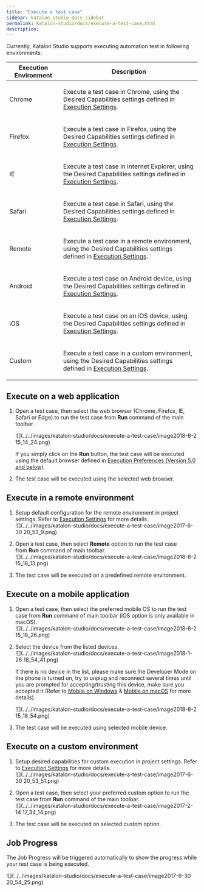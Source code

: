 ```yaml
---
title: "Execute a test case" 
sidebar: katalon_studio_docs_sidebar
permalink: katalon-studio/docs/execute-a-test-case.html 
description: 
---
```

Currently, Katalon Studio supports executing automation test in following environments:

<table class="" style="table-layout: fixed;"><thead><tr><th class="" style="">Execution Environment</th><th class="" style="">Description</th></tr></thead><tbody class="" style=""><tr class="" style=""><td class="" style=""><p class="" style="">Chrome</p></td><td class="" style=""><p class="" style="">Execute a test case in Chrome, using the Desired Capabilities settings defined in <a href="/display/KD/Execution+Settings" class="" style="">Execution Settings</a>.</p></td></tr><tr class="" style=""><td class="" style=""><p class="" style="">Firefox</p></td><td class="" style=""><p class="" style="">Execute a test case in Firefox, <span class="" style="">using the Desired Capabilities settings defined in <a href="/display/KD/Execution+Settings" class="" style="">Execution Settings</a>.</span></p></td></tr><tr class="" style=""><td class="" style=""><p class="" style="">IE</p></td><td class="" style=""><p class="" style="">Execute a test case in Internet Explorer, <span class="" style="">using the Desired Capabilities settings defined in <a href="/display/KD/Execution+Settings" class="" style="">Execution Settings</a>.</span></p></td></tr><tr class="" style=""><td class="" style=""><p class="" style="">Safari</p></td><td class="" style=""><p class="" style="">Execute a test case in Safari, <span class="" style="">using the Desired Capabilities settings defined in <a href="/display/KD/Execution+Settings" class="" style="">Execution Settings</a>.</span></p></td></tr><tr class="" style=""><td class="" style=""><p class="" style="">Remote</p></td><td class="" style=""><p class="" style="">Execute a test case in a remote environment, <span class="" style="">using the Desired Capabilities settings defined in <a href="/display/KD/Execution+Settings" class="" style="">Execution Settings</a>.</span></p></td></tr><tr class="" style=""><td class="" style=""><p class="" style="">Android</p></td><td class="" style=""><p class="" style="">Execute a test case on Android device, <span class="" style="">using the Desired Capabilities settings defined in <a href="/display/KD/Execution+Settings" class="" style="">Execution Settings</a>.</span></p></td></tr><tr class="" style=""><td class="" style=""><p class="" style="">iOS</p></td><td class="" style=""><p class="" style="">Execute a test case on an iOS device, <span class="" style="">using the Desired Capabilities settings defined in <a href="/display/KD/Execution+Settings" class="" style="">Execution Settings</a>.</span></p></td></tr><tr class="" style=""><td class="" style=""><p class="" style="">Custom</p></td><td class="" style=""><p class="" style="">Execute a test case in a custom environment, <span class="" style="">using the Desired Capabilities settings defined in <a href="/display/KD/Execution+Settings" class="" style="">Execution Settings</a>.</span></p></td></tr></tbody></table>

Execute on a web application
----------------------------

1.  Open a test case, then select the web browser (Chrome, Firefox, IE, Safari or Edge) to run the test case from **Run** command of the main toolbar.
    
    ![](../../images/katalon-studio/docs/execute-a-test-case/image2018-8-2 15_14_24.png)
    
    If you simply click on the **Run** button, the test case will be executed using the default browser defined in [Execution Preferences (Version 5.0 and below)](/pages/viewpage.action?pageId=3179873).
    
2.  The test case will be executed using the selected web browser.
    

Execute in a remote environment
-------------------------------

1.  Setup default configuration for the remote environment in project settings. Refer to [Execution Settings](/display/KD/Execution+Settings) for more details.  
    ![](../../images/katalon-studio/docs/execute-a-test-case/image2017-6-30 20_53_9.png)  
      
    
2.  Open a test case, then select **Remote** option to run the test case from **Run** command of main toolbar.  
    ![](../../images/katalon-studio/docs/execute-a-test-case/image2018-8-2 15_18_13.png)
    
3.  The test case will be executed on a predefined remote environment.

Execute on a mobile application
-------------------------------

1.  Open a test case, then select the preferred mobile OS to run the test case from **Run** command of main toolbar (iOS option is only available in macOS).  
    ![](../../images/katalon-studio/docs/execute-a-test-case/image2018-8-2 15_18_26.png)  
      
    
2.  Select the device from the listed devices.  
    ![](../../images/katalon-studio/docs/execute-a-test-case/image2018-1-26 18_54_41.png)
    
    If there is no device in the list, please make sure the Developer Mode on the phone is turned on, try to unplug and reconnect several times until you are prompted for accepting/trusting this device, make sure you accepted it (Refer to [Mobile on Windows](/pages/viewpage.action?pageId=1606325) & [Mobile on macOS](/display/KD/Mobile+on+macOS) for more details).  
    
    ![](../../images/katalon-studio/docs/execute-a-test-case/image2018-8-2 15_18_54.png)
    
3.  The test case will be executed using selected mobile device.

Execute on a custom environment
-------------------------------

1.  Setup desired capabilities for custom execution in project settings. Refer to [Execution Settings](/display/KD/Execution+Settings) for more details.  
    ![](../../images/katalon-studio/docs/execute-a-test-case/image2017-6-30 20_53_51.png)  
      
    
2.  Open a test case, then select your preferred custom option to run the test case from **Run** command of the main toolbar.  
    ![](../../images/katalon-studio/docs/execute-a-test-case/image2017-2-14 17_34_14.png)  
      
    
3.  The test case will be executed on selected custom option.

Job Progress
------------

The Job Progress will be triggered automatically to show the progress while your test case is being executed.

![](../../images/katalon-studio/docs/execute-a-test-case/image2017-6-30 20_54_25.png)